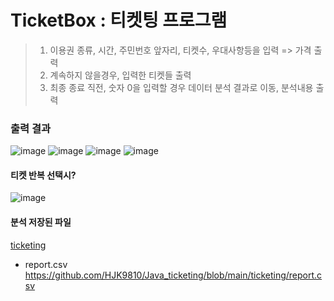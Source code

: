# TicketBox : 티켓팅 프로그램  
> 1. 이용권 종류, 시간, 주민번호 앞자리, 티켓수, 우대사항등을 입력 => 가격 출력
> 2. 계속하지 않을경우, 입력한 티켓들 출력
> 3. 최종 종료 직전, 숫자 0을 입력할 경우 데이터 분석 결과로 이동, 분석내용 출력

### 출력 결과  
![image](https://user-images.githubusercontent.com/50227588/164371447-3cd9f7be-1f43-403d-be29-8b7a1389d048.png)
![image](https://user-images.githubusercontent.com/50227588/164371507-ac5c2a42-9cfd-4c1d-ab03-52d75c49ba8f.png)
![image](https://user-images.githubusercontent.com/50227588/164371528-0547c038-3eb8-4a78-a55d-5cd8d8ed472e.png)
![image](https://user-images.githubusercontent.com/50227588/164371539-77219b9e-235c-4ff1-a963-76dbc9b9b2d9.png)

#### 티켓 반복 선택시?  
![image](https://user-images.githubusercontent.com/50227588/164371900-cf412903-fd45-4bca-bdaf-a8b4aab246ff.png)


#### 분석 저장된 파일  
[ticketing](https://github.com/HJK9810/Java_ticketing/tree/main/ticketing)
* report.csv
https://github.com/HJK9810/Java_ticketing/blob/main/ticketing/report.csv
